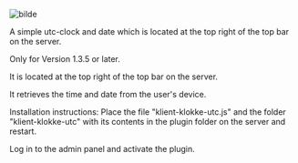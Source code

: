 ![bilde](https://github.com/user-attachments/assets/cc8a4022-9d6c-49ae-95f3-0db7d7813b54)

A simple utc-clock and date which is located at the top right of the top bar on the server.

Only for Version 1.3.5 or later.

It is located at the top right of the top bar on the server.

It retrieves the time and date from the user's device.

Installation instructions:
Place the file "klient-klokke-utc.js" and the folder "klient-klokke-utc" with its contents in the plugin folder on the server and restart.

Log in to the admin panel and activate the plugin.
